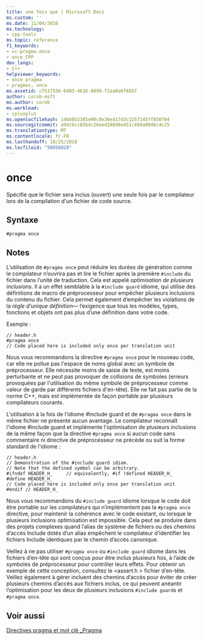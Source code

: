 ```yaml
---
title: une fois que | Microsoft Docs
ms.custom: ''
ms.date: 11/04/2016
ms.technology:
- cpp-tools
ms.topic: reference
f1_keywords:
- vc-pragma.once
- once_CPP
dev_langs:
- C++
helpviewer_keywords:
- once pragma
- pragmas, once
ms.assetid: c7517556-6403-4b16-8898-f2aa0a6f685f
author: corob-msft
ms.author: corob
ms.workload:
- cplusplus
ms.openlocfilehash: 14b66b2305e90c0e36ed17d3c325f145ff850704
ms.sourcegitcommit: a9dcbcc85b4c28eed280d8e451c494a00d8c4c25
ms.translationtype: MT
ms.contentlocale: fr-FR
ms.lasthandoff: 10/25/2018
ms.locfileid: "50056020"
---
```

# <a name="once"></a>once
Spécifie que le fichier sera inclus (ouvert) une seule fois par le compilateur lors de la compilation d'un fichier de code source.

## <a name="syntax"></a>Syntaxe

```
#pragma once
```

## <a name="remarks"></a>Notes

L’utilisation de `#pragma once` peut réduire les durées de génération comme le compilateur n’ouvrira pas et lire le fichier après la première `#include` du fichier dans l’unité de traduction. Cela est appelé *optimisation de plusieurs inclusions*. Il a un effet semblable à la `#include guard` idiome, qui utilise des définitions de macro de préprocesseur pour empêcher plusieurs inclusions du contenu du fichier. Cela permet également d’empêcher les violations de la *règle d’unique définition*— l’exigence que tous les modèles, types, fonctions et objets ont pas plus d’une définition dans votre code.

Exemple :

```
// header.h
#pragma once
// Code placed here is included only once per translation unit
```

Nous vous recommandons la directive `#pragma once` pour le nouveau code, car elle ne pollue pas l'espace de noms global avec un symbole de préprocesseur. Elle nécessite moins de saisie de texte, est moins perturbante et ne peut pas provoquer de collisions de symboles (erreurs provoquées par l'utilisation du même symbole de préprocesseur comme valeur de garde par différents fichiers d'en-tête). Elle ne fait pas partie de la norme C++, mais est implémentée de façon portable par plusieurs compilateurs courants.

L'utilisation à la fois de l'idiome #include guard et de `#pragma once` dans le même fichier ne présente aucun avantage. Le compilateur reconnaît l'idiome #include guard et implémente l'optimisation de plusieurs inclusions de la même façon que la directive `#pragma once` si aucun code sans commentaire ni directive de préprocesseur ne précède ou suit la forme standard de l'idiome :

```
// header.h
// Demonstration of the #include guard idiom.
// Note that the defined symbol can be arbitrary.
#ifndef HEADER_H_     // equivalently, #if !defined HEADER_H_
#define HEADER_H_
// Code placed here is included only once per translation unit
#endif // HEADER_H_
```

Nous vous recommandons du `#include guard` idiome lorsque le code doit être portable sur les compilateurs qui n’implémentent pas la `#pragma once` directive, pour maintenir la cohérence avec le code existant, ou lorsque le plusieurs inclusions optimisation est impossible. Cela peut se produire dans des projets complexes quand l’alias de système de fichiers ou des chemins d’accès Include dotés d’un alias empêchent le compilateur d’identifier les fichiers Include identiques par le chemin d’accès canonique.

Veillez à ne pas utiliser `#pragma once` ou `#include guard` idiome dans les fichiers d’en-tête qui sont conçus pour être inclus plusieurs fois, à l’aide de symboles de préprocesseur pour contrôler leurs effets. Pour obtenir un exemple de cette conception, consultez le \<assert.h > fichier d’en-tête. Veillez également à gérer incluent des chemins d’accès pour éviter de créer plusieurs chemins d’accès aux fichiers inclus, ce qui peuvent anéantir l’optimisation pour les deux de plusieurs inclusions `#include guard`s et `#pragma once`.

## <a name="see-also"></a>Voir aussi

[Directives pragma et mot clé _Pragma](../preprocessor/pragma-directives-and-the-pragma-keyword.md)